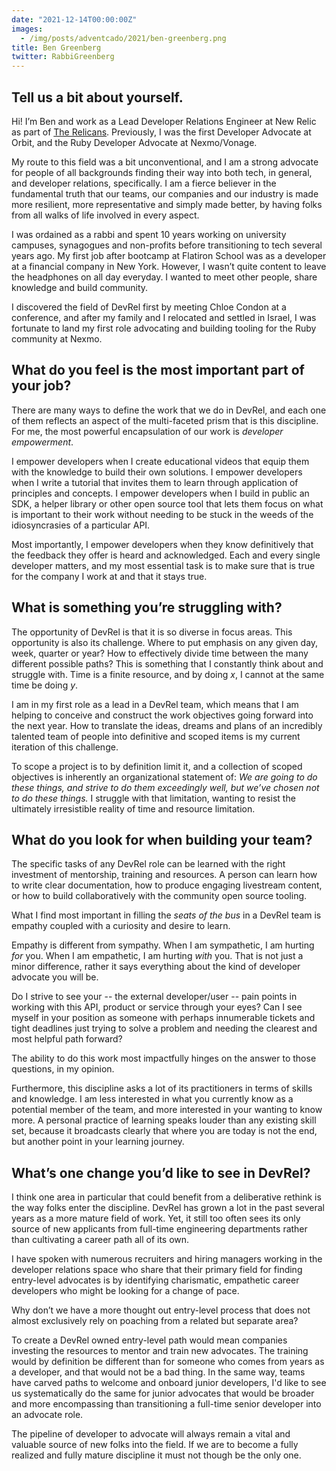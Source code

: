 ```yaml
---
date: "2021-12-14T00:00:00Z"
images:
  - /img/posts/adventcado/2021/ben-greenberg.png
title: Ben Greenberg
twitter: RabbiGreenberg
---
```


## Tell us a bit about yourself.

Hi! I’m Ben and work as a Lead Developer Relations Engineer at New Relic as part of [The Relicans](https://www.therelicans.com/). Previously, I was the first Developer Advocate at Orbit, and the Ruby Developer Advocate at Nexmo/Vonage.

My route to this field was a bit unconventional, and I am a strong advocate for people of all backgrounds finding their way into both tech, in general, and developer relations, specifically. I am a fierce believer in the fundamental truth that our teams, our companies and our industry is made more resilient, more representative and simply made better, by having folks from all walks of life involved in every aspect.

I was ordained as a rabbi and spent 10 years working on university campuses, synagogues and non-profits before transitioning to tech several years ago. My first job after bootcamp at Flatiron School was as a developer at a financial company in New York. However, I wasn’t quite content to leave the headphones on all day everyday. I wanted to meet other people, share knowledge and build community. 

I discovered the field of DevRel first by meeting Chloe Condon at a conference, and after my family and I relocated and settled in Israel, I was fortunate to land my first role advocating and building tooling for the Ruby community at Nexmo.


## What do you feel is the most important part of your job?

There are many ways to define the work that we do in DevRel, and each one of them reflects an aspect of the multi-faceted prism that is this discipline. For me, the most powerful encapsulation of our work is _developer empowerment_.

I empower developers when I create educational videos that equip them with the knowledge to build their own solutions. I empower developers when I write a tutorial that invites them to learn through application of principles and concepts. I empower developers when I build in public an SDK, a helper library or other open source tool that lets them focus on what is important to their work without needing to be stuck in the weeds of the idiosyncrasies of a particular API.

Most importantly, I empower developers when they know definitively that the feedback they offer is heard and acknowledged. Each and every single developer matters, and my most essential task is to make sure that is true for the company I work at and that it stays true.


## What is something you’re struggling with?

The opportunity of DevRel is that it is so diverse in focus areas. This opportunity is also its challenge. Where to put emphasis on any given day, week, quarter or year? How to effectively divide time between the many different possible paths? This is something that I constantly think about and struggle with. Time is a finite resource, and by doing _x_, I cannot at the same time be doing _y_. 

I am in my first role as a lead in a DevRel team, which means that I am helping to conceive and construct the work objectives going forward into the next year. How to translate the ideas, dreams and plans of an incredibly talented team of people into definitive and scoped items is my current iteration of this challenge.

To scope a project is to by definition limit it, and a collection of scoped objectives is inherently an organizational statement of: _We are going to do these things, and strive to do them exceedingly well, but we’ve chosen not to do these things._ I struggle with that limitation, wanting to resist the ultimately irresistible reality of time and resource limitation.


## What do you look for when building your team?

The specific tasks of any DevRel role can be learned with the right investment of mentorship, training and resources. A person can learn how to write clear documentation, how to produce engaging livestream content, or how to build collaboratively with the community open source tooling.

What I find most important in filling the _seats of the bus_ in a DevRel team is empathy coupled with a curiosity and desire to learn. 

Empathy is different from sympathy. When I am sympathetic, I am hurting _for_ you. When I am empathetic, I am hurting _with_ you. That is not just a minor difference, rather it says everything about the kind of developer advocate you will be.

Do I strive to see your -- the external developer/user -- pain points in working with this API, product or service through your eyes? Can I see myself in your position as someone with perhaps innumerable tickets and tight deadlines just trying to solve a problem and needing the clearest and most helpful path forward?

The ability to do this work most impactfully hinges on the answer to those questions, in my opinion.

Furthermore, this discipline asks a lot of its practitioners in terms of skills and knowledge. I am less interested in what you currently know as a potential member of the team, and more interested in your wanting to know more. A personal practice of learning speaks louder than any existing skill set, because it broadcasts clearly that where you are today is not the end, but another point in your learning journey.


## What’s one change you’d like to see in DevRel?

I think one area in particular that could benefit from a deliberative rethink is the way folks enter the discipline. DevRel has grown a lot in the past several years as a more mature field of work. Yet, it still too often sees its only source of new applicants from full-time engineering departments rather than cultivating a career path all of its own.

I have spoken with numerous recruiters and hiring managers working in the developer relations space who share that their primary field for finding entry-level advocates is by identifying charismatic, empathetic career developers who might be looking for a change of pace.

Why don’t we have a more thought out entry-level process that does not almost exclusively rely on poaching from a related but separate area?

To create a DevRel owned entry-level path would mean companies investing the resources to mentor and train new advocates. The training would by definition be different than for someone who comes from years as a developer, and that would not be a bad thing. In the same way, teams have carved paths to welcome and onboard junior developers, I'd like to see us systematically do the same for junior advocates that would be broader and more encompassing than transitioning a full-time senior developer into an advocate role.

The pipeline of developer to advocate will always remain a vital and valuable source of new folks into the field. If we are to become a fully realized and fully mature discipline it must not though be the only one.
